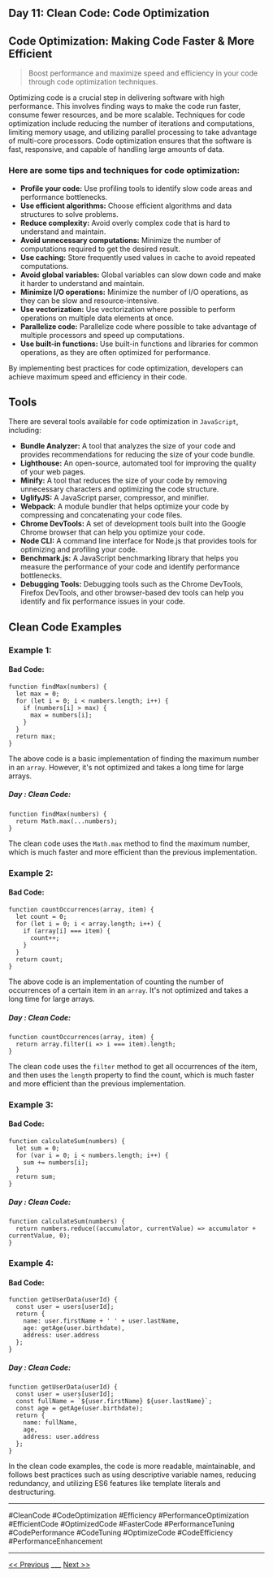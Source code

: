 ## Day 11: Clean Code: Code Optimization

## Code Optimization: Making Code Faster & More Efficient

> Boost performance and maximize speed and efficiency in your code through code optimization techniques.

Optimizing code is a crucial step in delivering software with high performance. This involves finding ways to make the code run faster, consume fewer resources, and be more scalable. Techniques for code optimization include reducing the number of iterations and computations, limiting memory usage, and utilizing parallel processing to take advantage of multi-core processors. Code optimization ensures that the software is fast, responsive, and capable of handling large amounts of data.

### Here are some tips and techniques for code optimization:

- **Profile your code:** Use profiling tools to identify slow code areas and performance bottlenecks.
- **Use efficient algorithms:** Choose efficient algorithms and data structures to solve problems.
- **Reduce complexity:** Avoid overly complex code that is hard to understand and maintain.
- **Avoid unnecessary computations:** Minimize the number of computations required to get the desired result.
- **Use caching:** Store frequently used values in cache to avoid repeated computations.
- **Avoid global variables:** Global variables can slow down code and make it harder to understand and maintain.
- **Minimize I/O operations:** Minimize the number of I/O operations, as they can be slow and resource-intensive.
- **Use vectorization:** Use vectorization where possible to perform operations on multiple data elements at once.
- **Parallelize code:** Parallelize code where possible to take advantage of multiple processors and speed up computations.
- **Use built-in functions:** Use built-in functions and libraries for common operations, as they are often optimized for performance.

By implementing best practices for code optimization, developers can achieve maximum speed and efficiency in their code.

## Tools

There are several tools available for code optimization in `JavaScript`, including:

- **Bundle Analyzer:** A tool that analyzes the size of your code and provides recommendations for reducing the size of your code bundle.
- **Lighthouse:** An open-source, automated tool for improving the quality of your web pages.
- **Minify:** A tool that reduces the size of your code by removing unnecessary characters and optimizing the code structure.
- **UglifyJS:** A JavaScript parser, compressor, and minifier.
- **Webpack:** A module bundler that helps optimize your code by compressing and concatenating your code files.
- **Chrome DevTools:** A set of development tools built into the Google Chrome browser that can help you optimize your code.
- **Node CLI:** A command line interface for Node.js that provides tools for optimizing and profiling your code.
- **Benchmark.js:** A JavaScript benchmarking library that helps you measure the performance of your code and identify performance bottlenecks.
- **Debugging Tools:** Debugging tools such as the Chrome DevTools, Firefox DevTools, and other browser-based dev tools can help you identify and fix performance issues in your code.

## Clean Code Examples

### Example 1:

#### Bad Code:

```JS
function findMax(numbers) {
  let max = 0;
  for (let i = 0; i < numbers.length; i++) {
    if (numbers[i] > max) {
      max = numbers[i];
    }
  }
  return max;
}

```

The above code is a basic implementation of finding the maximum number in an `array`. However, it's not optimized and takes a long time for large arrays.

##### Day : Clean Code:

```JS
function findMax(numbers) {
  return Math.max(...numbers);
}

```

The clean code uses the `Math.max` method to find the maximum number, which is much faster and more efficient than the previous implementation.

### Example 2:

#### Bad Code:

```JS
function countOccurrences(array, item) {
  let count = 0;
  for (let i = 0; i < array.length; i++) {
    if (array[i] === item) {
      count++;
    }
  }
  return count;
}
```

The above code is an implementation of counting the number of occurrences of a certain item in an `array`. It's not optimized and takes a long time for large arrays.

##### Day : Clean Code:

```JS
function countOccurrences(array, item) {
  return array.filter(i => i === item).length;
}
```

The clean code uses the `filter` method to get all occurrences of the item, and then uses the `length` property to find the count, which is much faster and more efficient than the previous implementation.

### Example 3:

#### Bad Code:

```JS
function calculateSum(numbers) {
  let sum = 0;
  for (var i = 0; i < numbers.length; i++) {
    sum += numbers[i];
  }
  return sum;
}
```

##### Day : Clean Code:

```JS
function calculateSum(numbers) {
  return numbers.reduce((accumulator, currentValue) => accumulator + currentValue, 0);
}
```

### Example 4:

#### Bad Code:

```JS
function getUserData(userId) {
  const user = users[userId];
  return {
    name: user.firstName + ' ' + user.lastName,
    age: getAge(user.birthdate),
    address: user.address
  };
}
```

##### Day : Clean Code:

```JS
function getUserData(userId) {
  const user = users[userId];
  const fullName = `${user.firstName} ${user.lastName}`;
  const age = getAge(user.birthdate);
  return {
    name: fullName,
    age,
    address: user.address
  };
}
```

In the clean code examples, the code is more readable, maintainable, and follows best practices such as using descriptive variable names, reducing redundancy, and utilizing ES6 features like template literals and destructuring.

---

#CleanCode #CodeOptimization #Efficiency #PerformanceOptimization #EfficientCode #OptimizedCode #FasterCode #PerformanceTuning #CodePerformance #CodeTuning #OptimizeCode #CodeEfficiency #PerformanceEnhancement

---

[<< Previous](../day-10-exception-handling/README.md) **\_\_\_**
[Next >>](../day-12-code-review-and-feedback/README.md)
